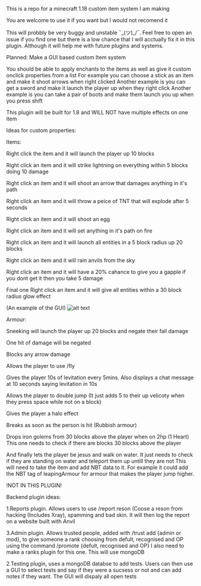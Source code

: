 This is a repo for a minecraft 1.18 custom item system I am making

You are welcome to use it if you want but I would not recomend it

This will probbly be very buggy and unstable ¯\_(ツ)_/¯. Feel free to open an issue if you find one but there is a low chance that I will acctually fix it in this plugin. Although it will help me with future plugins and systems.

Planned:
Make a GUI based custom Item system

You should be able to apply enchants to the items as well as give it custom onclick properties from a list
For example you can choose a stick as an item and make it shoot arrows when right clicked
Another example is you can get a sword and make it launch the player up when they right click
Another example is you can take a pair of boots and make them launch you up when you press shift

This plugin will be built for 1.8 and WILL NOT have multiple effects on one item

Ideas for custom properties:

Items:

Right click the item and it will launch the player up 10 blocks

Right click an item and it will strike lightning on everything within 5 blocks doing 10 damage

Right click an item and it will shoot an arrow that damages anything in it's path

Right click an item and it will throw a peice of TNT that will explode after 5 seconds

Right click an item and it will shoot an egg

Right click an item and it will set anything in it's path on fire

Right click an item and it will launch all entities in a 5 block radius up 20 blocks

Right click an item and it will rain anvils from the sky

Right click an item and it will have a 20% cahance to give you a gapple if you dont get it then you take 5 damage

Final one Right click an item and it will give all entities within a 30 block radius glow effect

(An example of the GUI)
![alt text](https://github.com/SylusSquared7/customItemSystem/tree/main/Images/ItemDemo.png?raw=true)

Armour:

Sneeking will launch the player up 20 blocks and negate their fall damage

One hit of damage will be negated

Blocks any arrow damage

Allows the player to use /fly

Gives the player 10s of levitation every 5mins. Also displays a chat message at 10 seconds saying levitation in 10s

Allows the player to double jump (It just adds 5 to their up velicoty when they press space while not on a block)

Gives the player a halo effect

Breaks as soon as the person is hit (Rubbish armour)

Drops iron golems from 30 blocks above the player when on 2hp (1 Heart) This one needs to check if there are blocks 30 blocks above the player

And finally lets the player be jesus and walk on water. It just needs to check if they are standing on water and teleport them up untill they are not This will need to take the item and add NBT data to it. For example it could add the NBT tag of leapingArmour for armour that makes the player jump higher.


!NOT IN THIS PLUGIN!

Backend plugin ideas:

1.Reports plugin. Allows users to use /report reson (Coose a reson from hacking (Includes Xray), spamming and bad skin. It will then log the report on a website built with Anvil

3.Admin plugin. Allows trusted people, added with /trust add {admin or mod}, to give someone a rank choosing from defult, recognised and OP using the command /promote {defult, recognised and OP} I also need to make a ranks plugin for this one. This will use mongoDB

2.Testing plugin, uses a mongoDB databse to add tests. Users can then use a GUI to select tests and say if they were a sucsess or not and can add notes if they want. The GUI will dispaly all open tests
